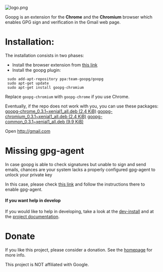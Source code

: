 ![logo.png](http://leoiannacone.github.io/goopg/images/logo.png)

Goopg is an extension for the **Chrome** and the **Chromium** browser which
enables GPG sign and verification in the Gmail web page.

# Installation:
The installation consists in two phases:
 * Install the browser extension from [this link](https://chrome.google.com/webstore/detail/goopg/ifpoaednafmgolabhpjmbimllaoidelg)
 * Install the goopg plugin:
```
 sudo add-apt-repository ppa:team-goopg/goopg
 sudo apt-get update
 sudo apt-get install goopg-chromium
```
 Replace `goopg-chromium` with `goopg-chrome` if you use Chrome.
 
 Eventually, if the repo does not work with you, you can use these packages:
 [goopg-chrome_0.3.1~xenial1_all.deb (2.4 KiB)](https://launchpad.net/~team-goopg/+archive/ubuntu/goopg/+files/goopg-chrome_0.3.1~xenial1_all.deb)
 [goopg-chromium_0.3.1~xenial1_all.deb (2.4 KiB)](https://launchpad.net/~team-goopg/+archive/ubuntu/goopg/+files/goopg-chromium_0.3.1~xenial1_all.deb)
 [goopg-common_0.3.1~xenial1_all.deb (9.9 KiB)](https://launchpad.net/~team-goopg/+archive/ubuntu/goopg/+files/goopg-common_0.3.1~xenial1_all.deb)


Open http://gmail.com

# Missing gpg-agent

In case goopg is able to check signatures but unable to sign and send emails,
chances are your system lacks a properly configured gpg-agent to unlock your
private key

In this case, please check [this link](https://wiki.archlinux.org/index.php/GnuPG#gpg-agent)
and follow the instructions there to enable gpg-agent.

#### If you want help in develop

If you would like to help in developing, take a look at the [dev-install](doc/dev-install.md)
and at the [project documentation](doc/project.md).

# Donate
If you like this project, please consider a donation. See the [homepage](http://leoiannacone.github.io/goopg/)
for more info.

This project is NOT affiliated with Google.
